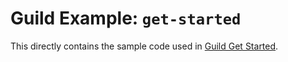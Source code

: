 # Guild Example: `get-started`

This directly contains the sample code used in
[Guild Get Started](https://guildai.org/start/use-guild).
